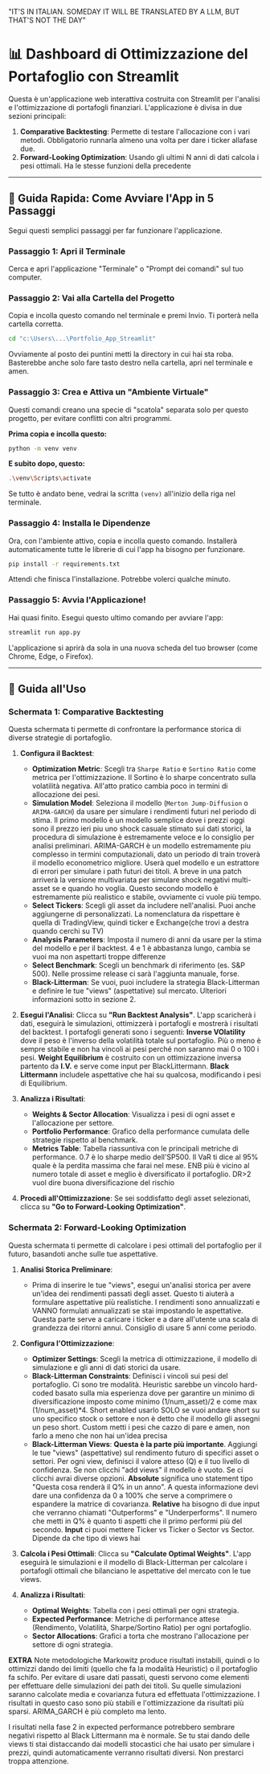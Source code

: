 "IT'S IN ITALIAN. SOMEDAY IT WILL BE TRANSLATED BY A LLM, BUT THAT'S NOT THE DAY"   


# 📊 Dashboard di Ottimizzazione del Portafoglio con Streamlit

Questa è un'applicazione web interattiva costruita con Streamlit per l'analisi e l'ottimizzazione di portafogli finanziari. L'applicazione è divisa in due sezioni principali:

1.  **Comparative Backtesting**: Permette di testare l'allocazione con i vari metodi. Obbligatorio runnarla almeno una volta per dare i ticker allafase due.
2.  **Forward-Looking Optimization**: Usando gli ultimi N anni di dati calcola i pesi ottimali. Ha le stesse funzioni della precedente
---

## 🚀 Guida Rapida: Come Avviare l'App in 5 Passaggi

Segui questi semplici passaggi per far funzionare l'applicazione.

### Passaggio 1: Apri il Terminale
Cerca e apri l'applicazione "Terminale" o "Prompt dei comandi" sul tuo computer.

### Passaggio 2: Vai alla Cartella del Progetto
Copia e incolla questo comando nel terminale e premi Invio. Ti porterà nella cartella corretta.

```bash
cd "c:\Users\...\Portfolio_App_Streamlit"          
```
Ovviamente al posto dei puntini metti la directory in cui hai sta roba. Basterebbe anche solo fare tasto destro nella cartella, apri nel terminale e amen.

### Passaggio 3: Crea e Attiva un "Ambiente Virtuale"
Questi comandi creano una specie di "scatola" separata solo per questo progetto, per evitare conflitti con altri programmi.

**Prima copia e incolla questo:**
```bash
python -m venv venv
```
**E subito dopo, questo:**
```bash
.\venv\Scripts\activate
```
Se tutto è andato bene, vedrai la scritta `(venv)` all'inizio della riga nel terminale.

### Passaggio 4: Installa le Dipendenze
Ora, con l'ambiente attivo, copia e incolla questo comando. Installerà automaticamente tutte le librerie di cui l'app ha bisogno per funzionare.

```bash
pip install -r requirements.txt
```
Attendi che finisca l'installazione. Potrebbe volerci qualche minuto.

### Passaggio 5: Avvia l'Applicazione!
Hai quasi finito. Esegui questo ultimo comando per avviare l'app:

```bash
streamlit run app.py
```
L'applicazione si aprirà da sola in una nuova scheda del tuo browser (come Chrome, Edge, o Firefox).

---

## 📝 Guida all'Uso

### Schermata 1: Comparative Backtesting

Questa schermata ti permette di confrontare la performance storica di diverse strategie di portafoglio.

1.  **Configura il Backtest**:
    *   **Optimization Metric**: Scegli tra `Sharpe Ratio` e `Sortino Ratio` come metrica per l'ottimizzazione. Il Sortino è lo sharpe concentrato sulla volatilità negativa. All'atto pratico cambia poco in termini di allocazione dei pesi. 
    *   **Simulation Model**: Seleziona il modello (`Merton Jump-Diffusion` o `ARIMA-GARCH`) da usare per simulare i rendimenti futuri nel periodo di stima. Il primo modello è un modello semplice dove i prezzi oggi sono il prezzo ieri piu uno shock casuale stimato sui dati storici, la procedura di simulazione è estremamente veloce e lo consiglio per analisi preliminari. ARIMA-GARCH è un modello estremamente piu complesso in termini computazionali, dato un periodo di train troverà il modello econometrico migliore. Userà quel modello e un estrattore di errori per simulare i path futuri dei titoli. A breve in una patch arriverà la versione multivariata per simulare shock negativi multi-asset se e quando ho voglia. Questo secondo modello è estremamente più realistico e stabile, ovviamente ci vuole più tempo.
    *   **Select Tickers**: Scegli gli asset da includere nell'analisi. Puoi anche aggiungerne di personalizzati. La nomenclatura da rispettare è quella di TradingView, quindi ticker e Exchange(che trovi a destra quando cerchi su TV)
    *   **Analysis Parameters**: Imposta il numero di anni da usare per la stima del modello e per il backtest. 4 e 1 è abbastanza lungo, cambia se vuoi ma non aspettarti troppe differenze
    *   **Select Benchmark**: Scegli un benchmark di riferimento (es. S&P 500). Nelle prossime release ci sarà l'aggiunta manuale, forse. 
    *   **Black-Litterman**: Se vuoi, puoi includere la strategia Black-Litterman e definire le tue "views" (aspettative) sul mercato. Ulteriori informazioni sotto in sezione 2.

2.  **Esegui l'Analisi**: Clicca su **"Run Backtest Analysis"**. L'app scaricherà i dati, eseguirà le simulazioni, ottimizzerà i portafogli e mostrerà i risultati del backtest.  I portafogli generati sono i seguenti: **Inverse VOlatility** dove il peso è l'inverso della volatilità totale sul portafoglio. Più o meno è sempre stabile e non ha vincoli ai pesi perché non saranno mai 0 o 100 i pesi. **Weight Equilibrium** è costruito con un ottimizzazione inversa partento da **I.V.** e serve come input per BlackLittermann. **Black Littermann** includele aspettative che hai su qualcosa, modificando i pesi di Equilibrium.

3.  **Analizza i Risultati**:
    *   **Weights & Sector Allocation**: Visualizza i pesi di ogni asset e l'allocazione per settore.
    *   **Portfolio Performance**: Grafico della performance cumulata delle strategie rispetto al benchmark.
    *   **Metrics Table**: Tabella riassuntiva con le principali metriche di performance. 0.7 è lo sharpe medio dell'SP500. Il VaR ti dice al 95% quale è la perdita massima che farai nel mese. ENB più è vicino al numero totale di asset e meglio è diversificato il portafoglio. DR>2 vuol dire buona diversificazione del rischio

4.  **Procedi all'Ottimizzazione**: Se sei soddisfatto degli asset selezionati, clicca su **"Go to Forward-Looking Optimization"**.





### Schermata 2: Forward-Looking Optimization

Questa schermata ti permette di calcolare i pesi ottimali del portafoglio per il futuro, basandoti anche sulle tue aspettative.

1.  **Analisi Storica Preliminare**:
    *   Prima di inserire le tue "views", esegui un'analisi storica per avere un'idea dei rendimenti passati degli asset. Questo ti aiuterà a formulare aspettative più realistiche. I rendimenti sono annualizzati e VANNO formulati annualizzati se stai impostando le aspettative. Questa parte serve a caricare i ticker e a dare all'utente una scala di grandezza dei ritorni annui. Consiglio di usare 5 anni come periodo.

2.  **Configura l'Ottimizzazione**:
    *   **Optimizer Settings**: Scegli la metrica di ottimizzazione, il modello di simulazione e gli anni di dati storici da usare.
    *   **Black-Litterman Constraints**: Definisci i vincoli sui pesi del portafoglio. Ci sono tre modalità. Heuristic sarebbe un vincolo hard-coded basato sulla mia esperienza dove per garantire un minimo di diversificazione imposto come minimo (1/num_asset)/2 e come max (1/num_asset)*4. Short enabled usarlo SOLO se vuoi andare short su uno specifico stock o settore e non è detto che il modello gli assegni un peso short. Custom metti i pesi che cazzo di pare e amen, non farlo a meno che non hai un'idea precisa
    *   **Black-Litterman Views**: **Questa è la parte più importante**. Aggiungi le tue "views" (aspettative) sul rendimento futuro di specifici asset o settori. Per ogni view, definisci il valore atteso (Q) e il tuo livello di confidenza. Se non clicchi "add views" il modello è vuoto. Se ci clicchi avrai diverse opzioni.
    **Absolute** significa uno statement tipo "Questa cosa renderà il Q% in un anno". A questa informazione devi dare una confidenza da 0 a 100% che serve a comprimere o espandere la matrice di covarianza. 
    **Relative** ha bisogno di due input che verranno chiamati "Outperforms" e "Underperforms". Il numero che metti in Q% è quanto ti aspetti che il primo performi più del secondo. 
    **Input** ci puoi mettere Ticker vs Ticker o Sector vs Sector. Dipende da che tipo di views hai

3.  **Calcola i Pesi Ottimali**: Clicca su **"Calculate Optimal Weights"**. L'app eseguirà le simulazioni e il modello di Black-Litterman per calcolare i portafogli ottimali che bilanciano le aspettative del mercato con le tue views.

4.  **Analizza i Risultati**:
    *   **Optimal Weights**: Tabella con i pesi ottimali per ogni strategia.
    *   **Expected Performance**: Metriche di performance attese (Rendimento, Volatilità, Sharpe/Sortino Ratio) per ogni portafoglio.
    *   **Sector Allocations**: Grafici a torta che mostrano l'allocazione per settore di ogni strategia.




**EXTRA** Note metodologiche
Markowitz produce risultati instabili, quindi o lo ottimizzi dando dei limiti (quello che fa la modalità Heuristic) o il portafoglio fa schifo. Per evitare di usare dati passati, questi servono come elementi per effettuare delle simulazioni dei path dei titoli. Su quelle simulazioni saranno calcolate media e covarianza futura ed effettuata l'ottimizzazione. I risultati in questo caso sono più stabili e l'ottimizzazione da risultati più sparsi. ARIMA_GARCH è più completo ma lento.

I risultati nella fase 2 in expected performance potrebbero sembrare negativi rispetto al Black Littermann ma è normale. Se tu stai dando delle views ti stai distaccando dai modelli stocastici che hai usato per simulare i prezzi, quindi automaticamente verranno risultati diversi. Non prestarci troppa attenzione. 

